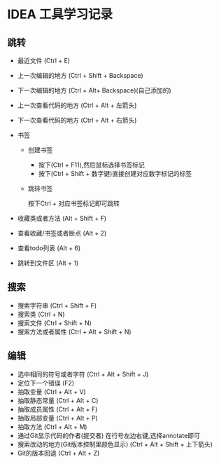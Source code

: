 # IDEA 工具学习记录

## 跳转

- 最近文件   (Ctrl + E)

- 上一次编辑的地方 (Ctrl + Shift + Backspace)

- 下一次编辑的地方 (Ctrl + Alt+ Backspace)(自己添加的)

- 上一次查看代码的地方 (Ctrl + Alt + 左箭头)

- 下一次查看代码的地方 (Ctrl + Alt + 右箭头)

- 书签

  - 创建书签

    - 按下(Ctrl + F11),然后鼠标选择书签标记
    - 按下(Ctrl + Shift + 数字键)直接创建对应数字标记的标签

  - 跳转书签

    按下Ctrl + 对应书签标记即可跳转

- 收藏类或者方法 (Alt + Shift + F)

- 查看收藏/书签或者断点 (Alt + 2)

- 查看todo列表 (Alt + 6)

- 跳转到文件区 (Alt + 1)

## 搜索

- 搜索字符串 (Ctrl + Shift + F)
- 搜索类 (Ctrl + N)
- 搜索文件 (Ctrl + Shift + N)
- 搜索方法或者属性 (Ctrl + Alt + Shift + N)

## 编辑

- 选中相同的符号或者字符 (Ctrl + Alt + Shift + J)
- 定位下一个错误 (F2)
- 抽取变量 (Ctrl + Alt + V)
- 抽取静态常量 (Ctrl + Alt + C)
- 抽取成员属性 (Ctrl + Alt + F)
- 抽取局部变量 (Ctrl + Alt + P)
- 抽取方法 (Ctrl + Alt + M)
- 通过Git显示代码的作者(提交者)  在行号左边右键,选择annotate即可
- 搜索改动的地方(Git版本控制里颜色显示) (Ctrl + Alt + Shift + 上下箭头)
- Git的版本回退 (Ctrl + Alt + Z)